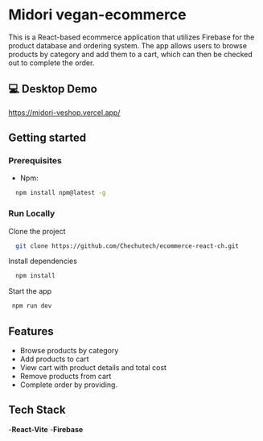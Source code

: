 # Midori vegan-ecommerce

This is a React-based ecommerce application that utilizes Firebase for the product database and ordering system. The app allows users to browse products by category and add them to a cart, which can then be checked out to complete the order.

## 💻 Desktop Demo

https://midori-veshop.vercel.app/

## Getting started


### Prerequisites

- Npm:
```bash
  npm install npm@latest -g
  ```


### Run Locally

Clone the project

```bash
  git clone https://github.com/Chechutech/ecommerce-react-ch.git
```

Install dependencies

```bash
  npm install
```

Start the app

```bash
 npm run dev
```
## Features

- Browse products by category
- Add products to cart
- View cart with product details and total cost
- Remove products from cart
- Complete order by providing.

## Tech Stack

-**React-Vite** 
-**Firebase** 
